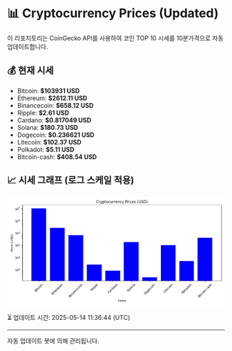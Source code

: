 
# 📊 Cryptocurrency Prices (Updated)

이 리포지토리는 CoinGecko API를 사용하여 코인 TOP 10 시세를 10분가격으로 자동 업데이트합니다.

## 💰 현재 시세
- Bitcoin: **$103931 USD**
- Ethereum: **$2612.11 USD**
- Binancecoin: **$658.12 USD**
- Ripple: **$2.61 USD**
- Cardano: **$0.817049 USD**
- Solana: **$180.73 USD**
- Dogecoin: **$0.236621 USD**
- Litecoin: **$102.37 USD**
- Polkadot: **$5.11 USD**
- Bitcoin-cash: **$408.54 USD**

## 📈 시세 그래프 (로그 스케일 적용)
![Crypto Prices](crypto_prices.png)

⏳ 업데이트 시간: 2025-05-14 11:36:44 (UTC)

---
자동 업데이트 봇에 의해 관리됩니다.
